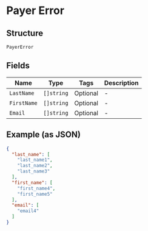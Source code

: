 
# Payer Error

## Structure

`PayerError`

## Fields

| Name | Type | Tags | Description |
|  --- | --- | --- | --- |
| `LastName` | `[]string` | Optional | - |
| `FirstName` | `[]string` | Optional | - |
| `Email` | `[]string` | Optional | - |

## Example (as JSON)

```json
{
  "last_name": [
    "last_name1",
    "last_name2",
    "last_name3"
  ],
  "first_name": [
    "first_name4",
    "first_name5"
  ],
  "email": [
    "email4"
  ]
}
```

